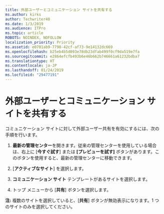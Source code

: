 ```yaml
---
title: 外部ユーザーとコミュニケーション サイトを共有する
ms.author: kirks
author: Techwriter40
ms.date: 1/3/2019
ms.audience: ITPro
ms.topic: article
ROBOTS: NOINDEX, NOFOLLOW
localization_priority: Priority
ms.assetid: e0701ab9-7798-42cf-af73-9e14132dc669
ms.openlocfilehash: b25eb4b5d093e78db23dfab499f0cf9da519e7fa
ms.sourcegitcommit: e2864efcfb493b6e46b662b746661a61232bdba7
ms.translationtype: HT
ms.contentlocale: ja-JP
ms.lasthandoff: 01/24/2019
ms.locfileid: "29477191"
---
```

# <a name="share-a-communication-site-with-external-users"></a>外部ユーザーとコミュニケーション サイトを共有する

コミュニケーション サイトに対して外部ユーザー共有を有効にするには、次の手順を行います。 
  
1. **最新の管理センター**を開きます。従来の管理センターを使用している場合は、右上に [**今すぐ試す**] または **[プレビューを試す]** ボタンがあります。このボタンを使用すると、最新の管理センターに移動できます。 
  
2. [**アクティブなサイト**] を選択します。
  
3. **コミュニケーション サイト** テンプレートがあるサイトを選択します。 
  
4. トップ メニューから [**共有**] ボタンを選択します。 
  
 **注:** 複数のサイトを選択していると、[**共有**] ボタンが無効表示になります。1 つのサイトのみを選択してください。 
  

